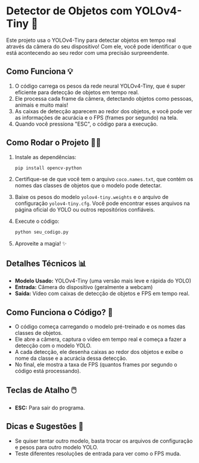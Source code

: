 # Detector de Objetos com YOLOv4-Tiny 🚀

Este projeto usa o YOLOv4-Tiny para detectar objetos em tempo real através da câmera do seu dispositivo! Com ele, você pode identificar o que está acontecendo ao seu redor com uma precisão surpreendente.

## Como Funciona 💡

1. O código carrega os pesos da rede neural YOLOv4-Tiny, que é super eficiente para detecção de objetos em tempo real.
2. Ele processa cada frame da câmera, detectando objetos como pessoas, animais e muito mais!
3. As caixas de detecção aparecem ao redor dos objetos, e você pode ver as informações de acurácia e o FPS (frames por segundo) na tela.
4. Quando você pressiona "ESC", o código para a execução.

## Como Rodar o Projeto 🏃‍♂️

1. Instale as dependências:
    ```bash
    pip install opencv-python
    ```

2. Certifique-se de que você tem o arquivo `coco.names.txt`, que contém os nomes das classes de objetos que o modelo pode detectar.

3. Baixe os pesos do modelo `yolov4-tiny.weights` e o arquivo de configuração `yolov4-tiny.cfg`. Você pode encontrar esses arquivos na página oficial do YOLO ou outros repositórios confiáveis.

4. Execute o código:
    ```bash
    python seu_codigo.py
    ```

5. Aproveite a magia! ✨

## Detalhes Técnicos 📊

- **Modelo Usado:** YOLOv4-Tiny (uma versão mais leve e rápida do YOLO)
- **Entrada:** Câmera do dispositivo (geralmente a webcam)
- **Saída:** Vídeo com caixas de detecção de objetos e FPS em tempo real.

## Como Funciona o Código? 🤔

- O código começa carregando o modelo pré-treinado e os nomes das classes de objetos.
- Ele abre a câmera, captura o vídeo em tempo real e começa a fazer a detecção com o modelo YOLO.
- A cada detecção, ele desenha caixas ao redor dos objetos e exibe o nome da classe e a acurácia dessa detecção.
- No final, ele mostra a taxa de FPS (quantos frames por segundo o código está processando).

## Teclas de Atalho 🖱️

- **ESC:** Para sair do programa.

## Dicas e Sugestões 💬

- Se quiser tentar outro modelo, basta trocar os arquivos de configuração e pesos para outro modelo YOLO.
- Teste diferentes resoluções de entrada para ver como o FPS muda.
